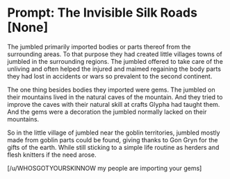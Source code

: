 # Prompt: The Invisible Silk Roads [None]

The jumbled primarily imported bodies or parts thereof from the surrounding areas. To that purpose they had created little villages towns of jumbled in the surrounding regions. The jumbled offered to take care of the unliving and often helped the injured and maimed regaining the body parts they had lost in accidents or wars so prevalent to the second continent.

The one thing besides bodies they imported were gems. The jumbled on their mountains lived in the natural caves of the mountain. And they tried to improve the caves with their natural skill at crafts Glypha had taught them. And the gems were a decoration the jumbled normally lacked on their mountains.

So in the little village of jumbled near the goblin territories, jumbled mostly made from goblin parts could be found, giving thanks to Gon Gryn for the gifts of the earth. While still sticking to a simple life routine as herders and flesh knitters if the need arose.

[/u/WHOSGOTYOURSKINNOW my people are importing your gems]

